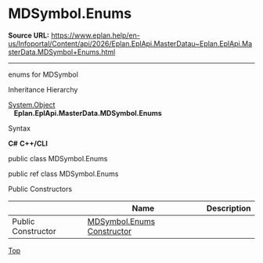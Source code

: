 # MDSymbol.Enums

**Source URL:** https://www.eplan.help/en-us/Infoportal/Content/api/2026/Eplan.EplApi.MasterDatau~Eplan.EplApi.MasterData.MDSymbol+Enums.html

---

enums for MDSymbol

Inheritance Hierarchy

[System.Object](#)  
   **Eplan.EplApi.MasterData.MDSymbol.Enums**

Syntax

**C#**
**C++/CLI**


public class MDSymbol.Enums

public ref class MDSymbol.Enums

Public Constructors

|  | Name | Description |
| --- | --- | --- |
| Public Constructor | [MDSymbol.Enums Constructor](Eplan.EplApi.MasterDatau~Eplan.EplApi.MasterData.MDSymbol+Enums~_ctor.html) |  |

[Top](#top)
